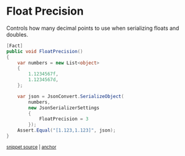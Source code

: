 # Float Precision

Controls how many decimal points to use when serializing floats and doubles.

<!-- snippet: FloatPrecision -->
<a id='snippet-floatprecision'></a>
```cs
[Fact]
public void FloatPrecision()
{
    var numbers = new List<object>
    {
        1.1234567f,
        1.1234567d,
    };

    var json = JsonConvert.SerializeObject(
        numbers,
        new JsonSerializerSettings
        {
            FloatPrecision = 3
        });
    Assert.Equal("[1.123,1.123]", json);
}
```
<sup><a href='/src/ArgonTests/Serialization/JsonSerializerTest.cs#L6645-L6665' title='Snippet source file'>snippet source</a> | <a href='#snippet-floatprecision' title='Start of snippet'>anchor</a></sup>
<!-- endSnippet -->
